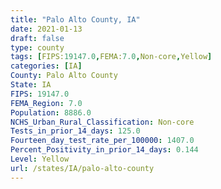 ```yaml
---
title: "Palo Alto County, IA"
date: 2021-01-13
draft: false
type: county
tags: [FIPS:19147.0,FEMA:7.0,Non-core,Yellow]
categories: [IA]
County: Palo Alto County
State: IA
FIPS: 19147.0
FEMA_Region: 7.0
Population: 8886.0
NCHS_Urban_Rural_Classification: Non-core
Tests_in_prior_14_days: 125.0
Fourteen_day_test_rate_per_100000: 1407.0
Percent_Positivity_in_prior_14_days: 0.144
Level: Yellow
url: /states/IA/palo-alto-county
---
```



